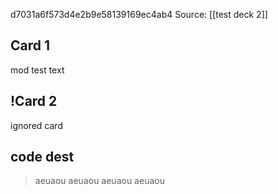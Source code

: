 d7031a6f573d4e2b9e58139169ec4ab4
Source:
	[[test deck 2]]

## Card 1

mod test text

## !Card 2
ignored card

## code dest
> aeuaou
>	aeuaou
>		aeuaou
> 	aeuaou
